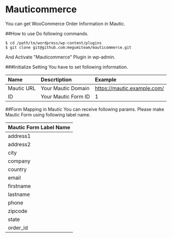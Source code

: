 # Mauticommerce
You can get WooCommerce Order Information in Mautic.

##How to use
Do following commands.
```
$ cd /path/to/wordpress/wp-content/plugins
$ git clone git@github.com:megumiteam/mauticommerce.git
```
And Activate "Mauticommerce" Plugin in wp-admin.

###Initialize Setting
You have to set following information.

|Name|Descrtiption|Example|
|:--|:--|:--|
|Mautic URL|Your Mautic Domain|https://mautic.example.com/|
|ID|Your Mautic Form ID|1|

##Form Mapping in Mautic
You can receive following params.
Please make Mautic Form using following label name.

|Mautic Form Label Name|
|:--|
|address1|
|address2|
|city|
|company|
|country|
|email|
|firstname|
|lastname |
|phone|
|zipcode|
|state|
|order_id|
